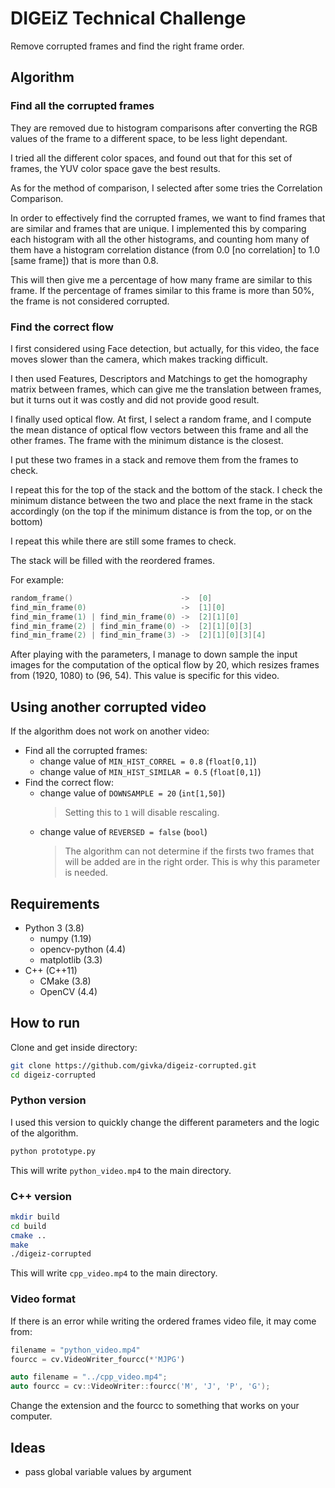# DIGEiZ Technical Challenge
Remove corrupted frames and find the right frame order.

## Algorithm

### Find all the corrupted frames

They are removed due to histogram comparisons after converting the RGB values of the frame to a different space, to be less light dependant. 

I tried all the different color spaces, and found out that for this set of frames, the YUV color space gave the best results.

As for the method of comparison, I selected after some tries the Correlation Comparison.

In order to effectively find the corrupted frames, we want to find frames that are similar and frames that are unique.
I implemented this by comparing each histogram with all the other histograms, and counting hom many of them have a histogram correlation distance (from 0.0 [no correlation] to 1.0 [same frame]) that is more than 0.8. 

This will then give me a percentage of how many frame are similar to this frame. If the percentage of frames similar to this frame is more than 50%, the frame is not considered corrupted.

### Find the correct flow
I first considered using Face detection, but actually, for this video, the face  moves slower than the camera, which makes tracking difficult.

I then used Features, Descriptors and Matchings to get the homography matrix between frames, which can give me the translation between frames, but it turns out it was costly and did not provide good result.

I finally used optical flow. At first, I select a random frame, and I compute the mean distance of optical flow vectors between this frame and all the other frames. The frame with the minimum distance is the closest.

I put these two frames in a stack and remove them from the frames to check.

I repeat this for the top of the stack and the bottom of the stack.
I check the minimum distance between the two and place the next frame in the stack accordingly (on the top if the minimum distance is from the top, or on the bottom)

I repeat this while there are still some frames to check.

The stack will be filled with the reordered frames.

For example:
```cpp
random_frame()                        ->  [0]
find_min_frame(0)                     ->  [1][0]
find_min_frame(1) | find_min_frame(0) ->  [2][1][0]
find_min_frame(2) | find_min_frame(0) ->  [2][1][0][3] 
find_min_frame(2) | find_min_frame(3) ->  [2][1][0][3][4]
```
After playing with the parameters, I manage to down sample the input images for the computation of the optical flow by 20, which resizes frames from (1920, 1080) to (96, 54). This value is specific for this video.

## Using another corrupted video
If the algorithm does not work on another video:
- Find all the corrupted frames:
  - change value of `MIN_HIST_CORREL = 0.8`  (`float[0,1]`)
  - change value of `MIN_HIST_SIMILAR = 0.5` (`float[0,1]`)
- Find the correct flow:
  - change value of `DOWNSAMPLE = 20` (`int[1,50]`)
    > Setting this to `1` will disable rescaling.
  - change value of `REVERSED = false` (`bool`)
    > The algorithm can not determine if the firsts two frames that will be added are in the right order. This is why this parameter is needed.

## Requirements
- Python 3 (3.8)
    - numpy (1.19)
    - opencv-python (4.4)
    - matplotlib (3.3)
- C++ (C++11)
  - CMake (3.8)
  - OpenCV (4.4)


## How to run
Clone and get inside directory:
```bash
git clone https://github.com/givka/digeiz-corrupted.git
cd digeiz-corrupted
```

### Python version
I used this version to quickly change the different parameters and the logic of the algorithm.

```bash
python prototype.py
```
This will write `python_video.mp4` to the main directory.
### C++ version
```bash
mkdir build
cd build
cmake ..
make
./digeiz-corrupted
```
This will write `cpp_video.mp4` to the main directory.

### Video format
If there is an error while writing the ordered frames video file, it may come from:
```py
filename = "python_video.mp4"
fourcc = cv.VideoWriter_fourcc(*'MJPG')
```
```cpp
auto filename = "../cpp_video.mp4";
auto fourcc = cv::VideoWriter::fourcc('M', 'J', 'P', 'G');
```
Change the extension and the fourcc to something that works on your computer.

## Ideas
- pass global variable values by argument